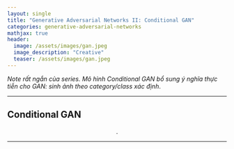 ```yaml
---
layout: single
title: "Generative Adversarial Networks II: Conditional GAN"
categories: generative-adversarial-networks
mathjax: true
header:
  image: /assets/images/gan.jpeg
  image_description: "Creative"
  teaser: /assets/images/gan.jpeg
---
```


*Note rất ngắn của series. Mô hình Conditional GAN bổ sung ý nghĩa thực tiễn cho GAN: sinh ảnh theo category/class xác 
định*.

---

## Conditional GAN


<div align="center">.</div> 

---